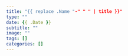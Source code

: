 ```yaml
---
title: "{{ replace .Name "-" " " | title }}"
type: ""
date: {{ .Date }}
subtitle: ""
image: ""
tags: []
categories: []
---
```


